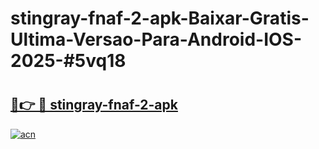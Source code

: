 # stingray-fnaf-2-apk-Baixar-Gratis-Ultima-Versao-Para-Android-IOS-2025-#5vq18

# <h2><a href="https://ainizakaria.my?title=stingray-fnaf-2-apk&ref=22M">🔗👉 🔴 stingray-fnaf-2-apk</a></h2>

[![acn](https://github.com/user-attachments/assets/0f9c940e-d8b0-45ae-aac7-cd30a18b3e1c)](https://ainizakaria.my?title=stingray-fnaf-2-apk&ref=22M)

